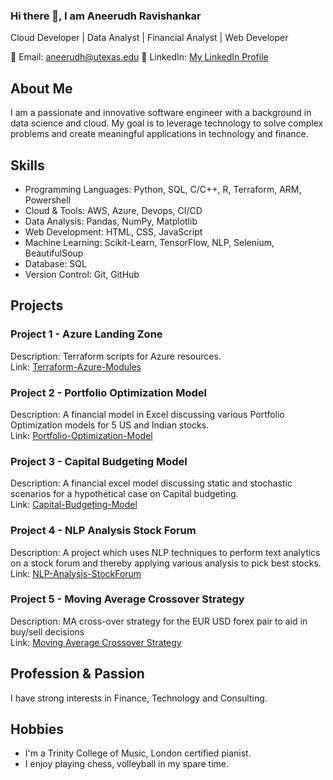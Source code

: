 ### Hi there 👋, I am Aneerudh Ravishankar
Cloud Developer | Data Analyst | Financial Analyst | Web Developer

📧 Email: aneerudh@utexas.edu
💼 LinkedIn: <a href="https://www.linkedin.com/in/aneerudh-ravishankar-4160a1141/" target="_blank"> My LinkedIn Profile</a>

## About Me
I am a passionate and innovative software engineer with a background in data science and cloud. My goal is to leverage technology to solve complex problems and create meaningful applications in technology and finance.

## Skills
- Programming Languages: Python, SQL, C/C++, R, Terraform, ARM, Powershell
- Cloud & Tools: AWS, Azure, Devops, CI/CD
- Data Analysis: Pandas, NumPy, Matplotlib
- Web Development: HTML, CSS, JavaScript
- Machine Learning: Scikit-Learn, TensorFlow, NLP, Selenium, BeautifulSoup
- Database: SQL
- Version Control: Git, GitHub

## Projects
### Project 1 - Azure Landing Zone
Description: Terraform scripts for Azure resources.  
Link: [Terraform-Azure-Modules](https://github.com/AneerudhRa/Terraform-Azure-Modules)

### Project 2 - Portfolio Optimization Model
Description: A financial model in Excel discussing various Portfolio Optimization models for 5 US and Indian stocks.  
Link:  [Portfolio-Optimization-Model](https://github.com/AneerudhRa/Portfolio-Optimization-Model)

### Project 3 - Capital Budgeting Model
Description: A financial excel model discussing static and stochastic scenarios for a hypothetical case on Capital budgeting.   
Link:  [Capital-Budgeting-Model](https://github.com/AneerudhRa/Capital-Budgeting-Model)

### Project 4 - NLP Analysis Stock Forum
Description: A project which uses NLP techniques to perform text analytics on a stock forum and thereby applying various analysis to pick best stocks.   
Link:  [NLP-Analysis-StockForum](https://github.com/AneerudhRa/NLP_Analysis_StockForum)

### Project 5 - Moving Average Crossover Strategy
Description: MA cross-over strategy for the EUR USD forex pair to aid in buy/sell decisions   
Link:  [Moving Average Crossover Strategy](https://github.com/AneerudhRa/movingaverage_crossover_forex)

## Profession & Passion
I have strong interests in Finance, Technology and Consulting.

## Hobbies
- I'm a Trinity College of Music, London certified pianist.
- I enjoy playing chess, volleyball in my spare time.


